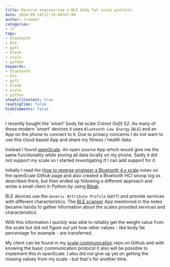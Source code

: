 ```yaml
---
title: Reverse engineering a BLE body fat scale protocol
date: 2024-09-14T22:19:00+07:00
author: sroemer
categories:
- it
tags:
- bluetooth
- ble
- gatt
- bleak
- scale
- python
keywords:
- bluetooth
- ble
- gatt
- bleak
- scale
- python
showFullContent: true
readingTime: false
hideComments: false
---
```


I recently bought the '*smart*' body fat scale *Crénot Gofit S2*. As many of those modern '*smart*' devices it uses
`Bluetooth Low Energy` (`BLE`) and an App on the phone to connect to it. Due to privacy concerns I do not want to use this
cloud based App and share my fitness / health data.

Instead I found [openScale](https://github.com/oliexdev/openScale). An open source App which would give me the same
functionality while storing all data locally on my phone. Sadly it did not support my scale so I started investigating
if I can add support for it.

Initially I read the [How to reverse engineer a Bluetooth 4.x scale](https://github.com/oliexdev/openScale/wiki/How-to-reverse-engineer-a-Bluetooth-4.x-scale)
notes on the openScale Github page and also created a Bluetooth HCI snoop log as described there, but then ended up
following a different approach and wrote a small client in Python by using [Bleak](https://pypi.org/project/bleak/).

BLE devices use the `Generic Attribute Profile` (`GATT`) and provide services with different characteristics.
The [BLE scanner](https://play.google.com/store/apps/details?id=com.macdom.ble.blescanner) App mentioned in the notes
became handy to gather information about the scales provided services and characteristics.

With this information I quickly was able to reliably get the weight value from the scale but did not figure out yet how other
values - like body fat percentage for example -  are transferred.

My client can be found in my [scale-communication](https://github.com/sroemer/scale-communication) repo on Github and
with knowing the basic communication protocol it also will be possible to implement this in openScale. I also did not
give up yet on getting the missing values from my scale - but that's for another time. 
